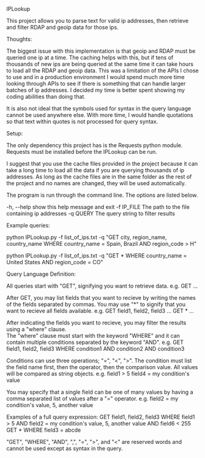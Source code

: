 IPLookup

This project allows you to parse text for valid ip addresses, then retrieve and filter RDAP and geoip data for those ips.

Thoughts:

The biggest issue with this implementation is that geoip and RDAP must be queried one ip at a time.  The caching helps with
this, but if tens of thousands of new ips are being queried at the same time it can take hours to load all the RDAP and geoip
data.  This was a limitation of the APIs I chose to use and in a production environment I would spend much more time looking
through APIs to see if there is something that can handle larger batches of ip addresses.  I decided my time is better spent
showing my coding abilities than doing that.

It is also not ideal that the symbols used for syntax in the query language cannot be used anywhere else.  With more time,
I would handle quotations so that text within quotes is not processed for query syntax.

Setup:

The only dependency this project has is the Requests python module.  Requests must be installed before the IPLookup can be run.

I suggest that you use the cache files provided in the project because it can take a long time to load all the data if you
are querying thousands of ip addresses.  As long as the cache files are in the same folder as the rest of the project and
no names are changed, they will be used automatically.

The program is run through the command line. The options are listed below.

-h, --help  show this help message and exit
-f IP_FILE  The path to the file containing ip addresses
-q QUERY    The query string to filter results

Example queries:

python IPLookup.py -f list_of_ips.txt -q "GET city, region_name, country_name WHERE country_name = Spain, Brazil AND region_code > H"

python IPLookup.py -f list_of_ips.txt -q "GET * WHERE country_name = United States AND region_code = CO"



Query Language Definition:

All queries start with "GET", signifying you want to retrieve data.
e.g.
    GET ...

After GET, you may list fields that you want to recieve by writing the names of the fields separated by commas.
  You may use "*" to signify that you want to recieve all fields available.
e.g.
    GET field1, field2, field3 ...
    GET * ...

After indicating the fields you want to recieve, you may filter the results using a "where" clause.  
The "where" clause must start with the keyword "WHERE" and it can contain multiple conditions separated by the keyword "AND".
e.g.
    GET field1, field2, field3 WHERE condition1 AND condition2 AND condition3

Conditions can use three operations; "=", "<", ">".  The condition must list the field name first, then the operator, then the comparison value.
  All values will be compared as string objects.
e.g.
    field1 > 5
    field4 = my condition's value

You may specify that a single field can be one of many values by having a comma separated list of values after a "=" operator.
e.g.
    field2 = my condition's value, 5, another value

Examples of a full query expression:
    GET field1, field2, field3 WHERE field1 > 5 AND field2 = my condition's value, 5, another value AND field6 < 255
    GET * WHERE field3 = abcde

"GET", "WHERE", "AND", ",", "=", ">", and "<" are reserved words and cannot be used except as syntax in the query.



